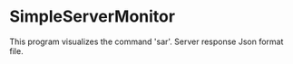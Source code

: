 SimpleServerMonitor
===================

This program visualizes the command 'sar'. Server response Json format file.